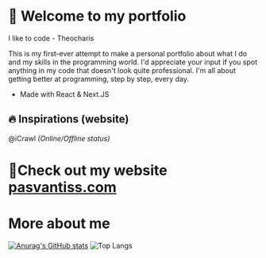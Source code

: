 # 👋 Welcome to my portfolio

I like to code - Theocharis

This is my first-ever attempt to make a personal portfolio about what I do and my skills in the programming world. I'd appreciate your input if you spot anything in my code that doesn't look quite professional. I'm all about getting better at programming, step by step, every day.

- Made with React & Next.JS

## 🔥 Inspirations (website)
@iCrawl *(Online/Offline status)*

# 🔗Check out my website [pasvantiss.com](https://pasvantiss.com)

# More about me

[![Anurag's GitHub stats](https://github-readme-stats.vercel.app/api?username=pqteras)](https://github.com/anuraghazra/github-readme-stats)
![Top Langs](https://github-readme-stats.vercel.app/api/top-langs/?username=pqteras&layout=compact)
